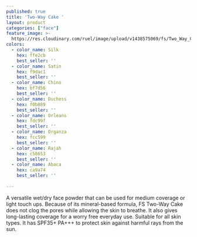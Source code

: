 ```yaml
---
published: true
title: 'Two-Way Cake '
layout: product
categories: ["face"]
feature_image: >-
  https://res.cloudinary.com/ruel/image/upload/v1438575069/fs/Two_Way_Cake_PB186363.jpg
colors:
  - color_name: Silk
    hex: ffe2cb
    best_seller: ''
  - color_name: Satin
    hex: f9dac1
    best_seller: ''
  - color_name: Chino
    hex: bf7d56
    best_seller: ''
  - color_name: Duchess
    hex: f0b889
    best_seller: ''
  - color_name: Orleans
    hex: fdc99f
    best_seller: ''
  - color_name: Organza
    hex: fcc599
    best_seller: ''
  - color_name: Rajah
    hex: c58653
    best_seller: ''
  - color_name: Abaca
    hex: ca9a74
    best_seller: ''
    
---
```

A versatile wet/dry face powder that can be used for medium coverage or light touch ups. Because of its mineral-based formula, FS Two-Way Cake does not clog the pores while allowing the skin to breathe. It also gives long-lasting coverage for a worry free everyday use. Suitable for all skin types. It has SPF35+ PA+++ to protect skin against harmful rays from the sun.
